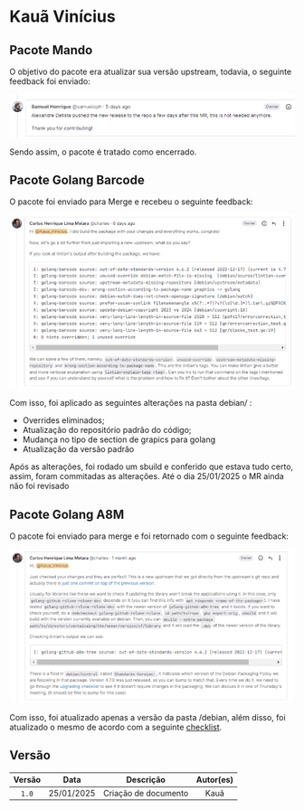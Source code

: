 # Kauã Vinícius

## Pacote Mando

O objetivo do pacote era atualizar sua versão upstream, todavia, o seguinte feedback foi enviado:

![Pacote mando](../img/kaua_mando_feedback.PNG)

Sendo assim, o pacote é tratado como encerrado.

## Pacote Golang Barcode

O pacote foi enviado para Merge e recebeu o seguinte feedback:

![Feedback barcode](../img/kaua_barcode_sugestion.PNG)

Com isso, foi aplicado as seguintes alterações na pasta debian/ :

- Overrides eliminados;
- Atualização do repositório padrão do código;
- Mudança no tipo de section de grapics para golang
- Atualização da versão padrão

Após as alterações, foi rodado um sbuild e conferido que estava tudo certo, assim, foram commitadas as alterações. Até o dia 25/01/2025 o MR ainda não foi revisado

## Pacote Golang A8M

O pacote foi enviado para merge e foi retornado com o seguinte feedback:

![Feedback a8m](../img/kaua_a8m_bump.PNG)

Com isso, foi atualizado apenas a versão da pasta /debian, além disso, foi atualizado o mesmo de acordo com a seguinte [checklist](https://www.debian.org/doc/debian-policy/upgrading-checklist.html#upgrading-checklist).

## Versão

| Versão |    Data    |         Descrição          |  Autor(es)  |
| :----: | :--------: | :------------------------: | :---------: |
| `1.0`  | 25/01/2025 | Criação de documento | Kauã |

